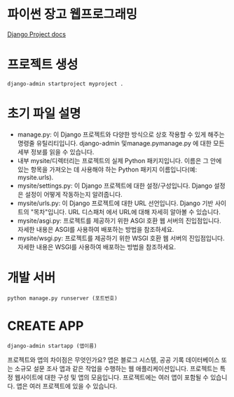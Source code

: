 # 파이썬 장고 웹프로그래밍

[Django Project docs](https://docs.djangoproject.com/en/4.2/intro/tutorial01/)

# 프로젝트 생성

```
django-admin startproject myproject .
```

# 초기 파일 설명

<ul>
  <li>manage.py: 이 Django 프로젝트와 다양한 방식으로 상호 작용할 수 있게 해주는 명령줄 유틸리티입니다. django-admin 및manage.pymanage.py 에 대한 모든 세부 정보를 읽을 수 있습니다.</li>
  <li>내부 mysite/디렉터리는 프로젝트의 실제 Python 패키지입니다. 이름은 그 안에 있는 항목을 가져오는 데 사용해야 하는 Python 패키지 이름입니다(예: mysite.urls).</li>
  <li>mysite/settings.py: 이 Django 프로젝트에 대한 설정/구성입니다. Django 설정은 설정이 어떻게 작동하는지 알려줍니다.</li>
  <li>mysite/urls.py: 이 Django 프로젝트에 대한 URL 선언입니다. Django 기반 사이트의 "목차"입니다. URL 디스패처 에서 URL에 대해 자세히 알아볼 수 있습니다.</li>
  <li>mysite/asgi.py: 프로젝트를 제공하기 위한 ASGI 호환 웹 서버의 진입점입니다. 자세한 내용은 ASGI를 사용하여 배포하는 방법을 참조하세요.</li>
  <li>mysite/wsgi.py: 프로젝트를 제공하기 위한 WSGI 호환 웹 서버의 진입점입니다. 자세한 내용은 WSGI를 사용하여 배포하는 방법을 참조하세요.</li>
</ul>

# 개발 서버

```
python manage.py runserver (포트번호)
```

# CREATE APP

```
django-admin startapp (앱이름)
```
프로젝트와 앱의 차이점은 무엇인가요? 앱은 블로그 시스템, 공공 기록 데이터베이스 또는 소규모 설문 조사 앱과 같은 작업을 수행하는 웹 애플리케이션입니다. 프로젝트는 특정 웹사이트에 대한 구성 및 앱의 모음입니다. 프로젝트에는 여러 앱이 포함될 수 있습니다. 앱은 여러 프로젝트에 있을 수 있습니다.
